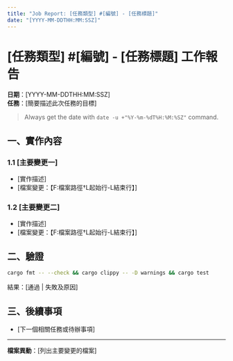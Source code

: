 ```yaml
---
title: "Job Report: [任務類型] #[編號] - [任務標題]"
date: "[YYYY-MM-DDTHH:MM:SSZ]"
---
```


# [任務類型] #[編號] - [任務標題] 工作報告

**日期**：[YYYY-MM-DDTHH:MM:SSZ]  
**任務**：[簡要描述此次任務的目標]

> Always get the date with `date -u +"%Y-%m-%dT%H:%M:%SZ"` command.

## 一、實作內容

### 1.1 [主要變更一]
- [實作描述]
- [檔案變更：【F:檔案路徑†L起始行-L結束行】]

### 1.2 [主要變更二]
- [實作描述]  
- [檔案變更：【F:檔案路徑†L起始行-L結束行】]

## 二、驗證

```bash
cargo fmt -- --check && cargo clippy -- -D warnings && cargo test
```

結果：[通過 | 失敗及原因]

## 三、後續事項

- [下一個相關任務或待辦事項]

---
**檔案異動**：[列出主要變更的檔案]
